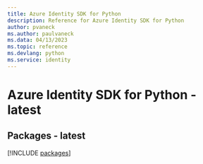 ```yaml
---
title: Azure Identity SDK for Python
description: Reference for Azure Identity SDK for Python
author: pvaneck
ms.author: paulvaneck
ms.data: 04/13/2023
ms.topic: reference
ms.devlang: python
ms.service: identity
---
```

# Azure Identity SDK for Python - latest
## Packages - latest
[!INCLUDE [packages](identity-index.md)]